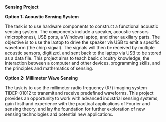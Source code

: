 **Sensing Project**

**Option 1: Acoustic Sensing System**

The task is to use hardware components to construct a functional acoustic sensing system. The components include a speaker, acoustic sensors (microphones), USB ports, a Windows laptop, and other auxiliary parts. The objective is to use the laptop to drive the speaker via USB to emit a specific waveform (the chirp signal). The signals will then be received by multiple acoustic sensors, digitized, and sent back to the laptop via USB to be stored as a data file. This project aims to teach basic circuitry knowledge, the interaction between a computer and other devices, programming skills, and the principles and mathematics of sensing.

**Option 2: Millimeter Wave Sensing** 

The task is to use the millimeter radio frequency (RF) imaging system TIDEP-01012 to transmit and receive predefined waveforms. This project provides an opportunity to work with advanced industrial sensing systems, gain firsthand experience with the practical applications of Fourier and sensing theory, and lay the foundation for further exploration of new sensing technologies and potential new applications.
